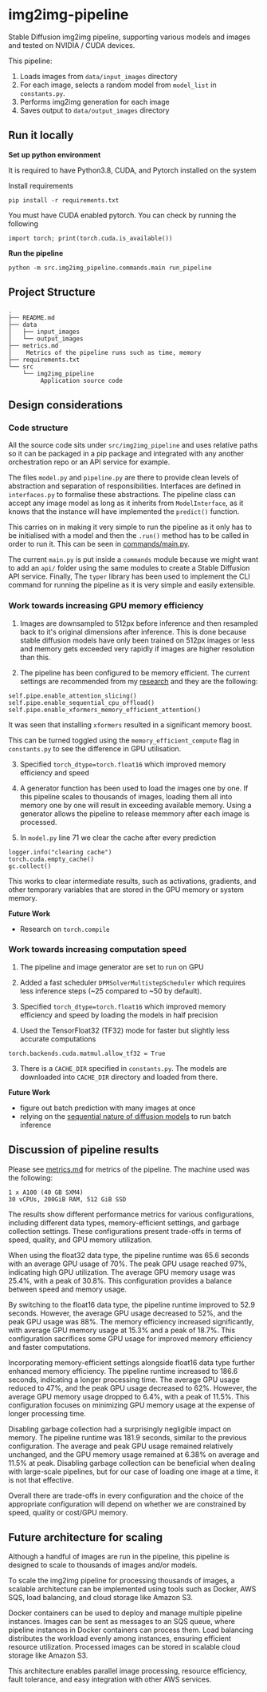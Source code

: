 # img2img-pipeline

Stable Diffusion img2img pipeline, supporting various models and images and 
tested on NVIDIA / CUDA devices.

This pipeline:

1. Loads images from `data/input_images` directory
2. For each image, selects a random model from `model_list` in `constants.py`.
3. Performs img2img generation for each image
4. Saves output to `data/output_images` directory

## Run it locally

**Set up python environment**

It is required to have Python3.8, CUDA, and Pytorch installed on the system

Install requirements
```
pip install -r requirements.txt
```
You must have CUDA enabled pytorch. You can check by running the following
```
import torch; print(torch.cuda.is_available())
```

**Run the pipeline**
```
python -m src.img2img_pipeline.commands.main run_pipeline
```

## Project Structure
```
.
├── README.md
├── data
│   ├── input_images
│   └── output_images
├── metrics.md
│    Metrics of the pipeline runs such as time, memory
├── requirements.txt
└── src
    └── img2img_pipeline
         Application source code
```

## Design considerations

### Code structure

All the source code sits under `src/img2img_pipeline` and uses relative paths so
it can be packaged in a pip package and integrated with any another orchestration repo
or an API service for example.

The files `model.py` and `pipeline.py` are there to provide clean levels of
abstraction and separation of responsibilities. Interfaces are defined in
`interfaces.py` to formalise these abstractions. The pipeline class can accept
any image model as long as it inherits from `ModelInterface`, as it knows that
the instance will have implemented the `predict()` function.

This carries on in making it very simple to run the pipeline as it only has to be
initialised with a model and then the `.run()` method has to be called in order
to run it. This can be seen in [commands/main.py](./src/img2img_pipeline/commands/main.py).

The current `main.py` is put inside a `commands` module because we might want to add an `api/` folder using the same modules to create a Stable Diffusion API service. Finally, The `typer` library has been used to implement the CLI command for running the pipeline as it is very simple and easily extensible.


### Work towards increasing GPU memory efficiency

1. Images are downsampled to 512px before inference and then resampled back to it's original dimensions after
inference. This is done because stable diffusion models have only been trained on 512px images or less and memory
gets exceeded very rapidly if images are higher resolution than this.

2. The pipeline has been configured to be memory efficient. The current settings are recommended from my [research](https://huggingface.co/docs/diffusers/optimization/fp16) and they are the following:
```
self.pipe.enable_attention_slicing()
self.pipe.enable_sequential_cpu_offload()
self.pipe.enable_xformers_memory_efficient_attention()
```
It was seen that installing `xformers` resulted in a significant memory boost.

This can be turned toggled using the
`memory_efficient_compute` flag in `constants.py` to see the difference in GPU utilisation. 

3. Specified `torch_dtype=torch.float16` which improved memory efficiency and speed

4. A generator function has been used to load the images one by one. If this pipeline scales to thousands of images, loading them all into memory one by one will result in exceeding available memory. Using a generator allows the pipeline to release memmory after each image is processed.

5. In `model.py` line 71 we clear the cache after every prediction
```
logger.info("clearing cache")
torch.cuda.empty_cache()
gc.collect()
```
This works to clear intermediate results, such as activations, gradients, and other temporary variables that are stored in the GPU memory or system memory. 

**Future Work**
- Research on `torch.compile`


### Work towards increasing computation speed
1. The pipeline and image generator are set to run on GPU

2. Added a fast scheduler `DPMSolverMultistepScheduler` which requires
less inference steps (~25 compared to ~50 by default).

2. Specified `torch_dtype=torch.float16` which improved memory efficiency and speed by loading the models in half precision

3. Used the TensorFloat32 (TF32) mode for faster but slightly less accurate computations
```
torch.backends.cuda.matmul.allow_tf32 = True
```

3. There is a `CACHE_DIR` specified in `constants.py`. The models are downloaded 
into `CACHE_DIR` directory and loaded from there.

**Future Work**
- figure out batch prediction with many images at once
- relying on the [sequential nature of diffusion models](https://lightning.ai/pages/community/optimize-inference-scheduler/) to run batch inference

## Discussion of pipeline results

Please see [metrics.md](./metrics.md) for metrics of the pipeline. 
The machine used was the following:
```
1 x A100 (40 GB SXM4)
30 vCPUs, 200GiB RAM, 512 GiB SSD
```

The results show different performance metrics for various configurations, including different data types, memory-efficient settings, and garbage collection settings. These configurations present trade-offs in terms of speed, quality, and GPU memory utilization.

When using the float32 data type, the pipeline runtime was 65.6 seconds with an average GPU usage of 70%. The peak GPU usage reached 97%, indicating high GPU utilization. The average GPU memory usage was 25.4%, with a peak of 30.8%. This configuration provides a balance between speed and memory usage.

By switching to the float16 data type, the pipeline runtime improved to 52.9 seconds. However, the average GPU usage decreased to 52%, and the peak GPU usage was 88%. The memory efficiency increased significantly, with average GPU memory usage at 15.3% and a peak of 18.7%. This configuration sacrifices some GPU usage for improved memory efficiency and faster computations.

Incorporating memory-efficient settings alongside float16 data type further enhanced memory efficiency. The pipeline runtime increased to 186.6 seconds, indicating a longer processing time. The average GPU usage reduced to 47%, and the peak GPU usage decreased to 62%. However, the average GPU memory usage dropped to 6.4%, with a peak of 11.5%. This configuration focuses on minimizing GPU memory usage at the expense of longer processing time.

Disabling garbage collection had a surprisingly negligible impact on memory. The pipeline runtime was 181.9 seconds, similar to the previous configuration. The average and peak GPU usage remained relatively unchanged, and the GPU memory usage remained at 6.38% on average and 11.5% at peak. Disabling garbage collection can be beneficial when dealing with large-scale pipelines, but for our case of loading one image at a time, it is not that effective.

Overall there are trade-offs in every configuration and the choice of the appropriate configuration will depend on whether we are constrained by speed, quality or cost/GPU memory.

## Future architecture for scaling

Although a handful of images are run in the pipeline, this pipeline is designed to scale to
thousands of images and/or models.

To scale the img2img pipeline for processing thousands of images, a scalable architecture can be implemented using tools such as Docker, AWS SQS, load balancing, and cloud storage like Amazon S3. 

Docker containers can be used to deploy and manage multiple pipeline instances. Images can be sent as messages to an SQS queue, where pipeline instances in Docker containers can process them. Load balancing distributes the workload evenly among instances, ensuring efficient resource utilization. Processed images can be stored in scalable cloud storage like Amazon S3. 

This architecture enables parallel image processing, resource efficiency, fault tolerance, and easy integration with other AWS services.

